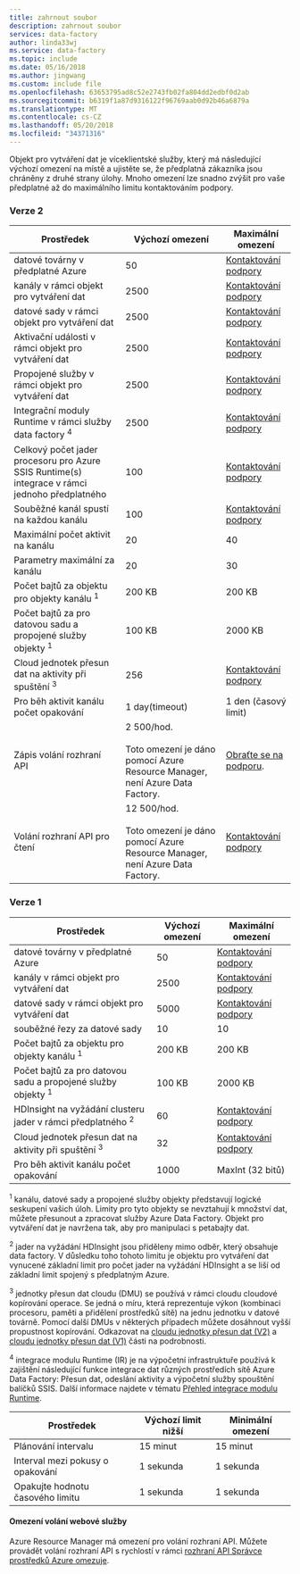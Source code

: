 ```yaml
---
title: zahrnout soubor
description: zahrnout soubor
services: data-factory
author: linda33wj
ms.service: data-factory
ms.topic: include
ms.date: 05/16/2018
ms.author: jingwang
ms.custom: include file
ms.openlocfilehash: 63653795ad8c52e2743fb02fa804dd2edbf0d2ab
ms.sourcegitcommit: b6319f1a87d9316122f96769aab0d92b46a6879a
ms.translationtype: MT
ms.contentlocale: cs-CZ
ms.lasthandoff: 05/20/2018
ms.locfileid: "34371316"
---
```

Objekt pro vytváření dat je víceklientské služby, který má následující výchozí omezení na místě a ujistěte se, že předplatná zákazníka jsou chráněny z druhé strany úlohy. Mnoho omezení lze snadno zvýšit pro vaše předplatné až do maximálního limitu kontaktováním podpory.

### <a name="version-2"></a>Verze 2

| Prostředek | Výchozí omezení | Maximální omezení | 
| -------- | ------------- | ------------- | 
| datové továrny v předplatné Azure | 50 | [Kontaktování podpory](https://azure.microsoft.com/blog/2014/06/04/azure-limits-quotas-increase-requests/) |
| kanály v rámci objekt pro vytváření dat | 2500 | [Kontaktování podpory](https://azure.microsoft.com/blog/2014/06/04/azure-limits-quotas-increase-requests/) |
| datové sady v rámci objekt pro vytváření dat | 2500 | [Kontaktování podpory](https://azure.microsoft.com/blog/2014/06/04/azure-limits-quotas-increase-requests/) |
| Aktivační události v rámci objekt pro vytváření dat | 2500 | [Kontaktování podpory](https://azure.microsoft.com/blog/2014/06/04/azure-limits-quotas-increase-requests/) |
| Propojené služby v rámci objekt pro vytváření dat | 2500 | [Kontaktování podpory](https://azure.microsoft.com/blog/2014/06/04/azure-limits-quotas-increase-requests/) |
| Integrační moduly Runtime v rámci služby data factory <sup>4</sup> | 2500 | [Kontaktování podpory](https://azure.microsoft.com/blog/2014/06/04/azure-limits-quotas-increase-requests/) |
| Celkový počet jader procesoru pro Azure SSIS Runtime(s) integrace v rámci jednoho předplatného | 100 | [Kontaktování podpory](https://azure.microsoft.com/blog/2014/06/04/azure-limits-quotas-increase-requests/) |
| Souběžné kanál spustí na každou kanálu | 100 | [Kontaktování podpory](https://azure.microsoft.com/blog/2014/06/04/azure-limits-quotas-increase-requests/) |
| Maximální počet aktivit na kanálu | 20 | 40 |
| Parametry maximální za kanálu | 20 | 30 |
| Počet bajtů za objektu pro objekty kanálu <sup>1</sup> | 200 KB | 200 KB |
| Počet bajtů za pro datovou sadu a propojené služby objekty <sup>1</sup> | 100 KB | 2000 KB |
| Cloud jednotek přesun dat na aktivity při spuštění <sup>3</sup> | 256 | [Kontaktování podpory](https://azure.microsoft.com/blog/2014/06/04/azure-limits-quotas-increase-requests/) |
| Pro běh aktivit kanálu počet opakování | 1 day(timeout) | 1 den (časový limit) |
| Zápis volání rozhraní API | 2 500/hod.<br/><br/> Toto omezení je dáno pomocí Azure Resource Manager, není Azure Data Factory. | [Obraťte se na podporu](https://azure.microsoft.com/blog/2014/06/04/azure-limits-quotas-increase-requests/). |
| Volání rozhraní API pro čtení | 12 500/hod.<br/><br/> Toto omezení je dáno pomocí Azure Resource Manager, není Azure Data Factory. | [Kontaktování podpory](https://azure.microsoft.com/blog/2014/06/04/azure-limits-quotas-increase-requests/) |


### <a name="version-1"></a>Verze 1

| **Prostředek** | **Výchozí omezení** | **Maximální omezení** |
| --- | --- | --- |
| datové továrny v předplatné Azure |50 |[Kontaktování podpory](https://azure.microsoft.com/blog/2014/06/04/azure-limits-quotas-increase-requests/) |
| kanály v rámci objekt pro vytváření dat |2500 |[Kontaktování podpory](https://azure.microsoft.com/blog/2014/06/04/azure-limits-quotas-increase-requests/) |
| datové sady v rámci objekt pro vytváření dat |5000 |[Kontaktování podpory](https://azure.microsoft.com/blog/2014/06/04/azure-limits-quotas-increase-requests/) |
| souběžné řezy za datové sady |10 |10 |
| Počet bajtů za objektu pro objekty kanálu <sup>1</sup> |200 KB |200 KB |
| Počet bajtů za pro datovou sadu a propojené služby objekty <sup>1</sup> |100 KB |2000 KB |
| HDInsight na vyžádání clusteru jader v rámci předplatného <sup>2</sup> |60 |[Kontaktování podpory](https://azure.microsoft.com/blog/2014/06/04/azure-limits-quotas-increase-requests/) |
| Cloud jednotek přesun dat na aktivity při spuštění <sup>3</sup> |32 |[Kontaktování podpory](https://azure.microsoft.com/blog/2014/06/04/azure-limits-quotas-increase-requests/) |
| Pro běh aktivit kanálu počet opakování |1000 |MaxInt (32 bitů) |

<sup>1</sup> kanálu, datové sady a propojené služby objekty představují logické seskupení vašich úloh. Limity pro tyto objekty se nevztahují k množství dat, můžete přesunout a zpracovat služby Azure Data Factory. Objekt pro vytváření dat je navržena tak, aby pro manipulaci s petabajty dat.

<sup>2</sup> jader na vyžádání HDInsight jsou přiděleny mimo odběr, který obsahuje data factory. V důsledku toho tohoto limitu je objektu pro vytváření dat vynucené základní limit pro počet jader na vyžádání HDInsight a se liší od základní limit spojený s předplatným Azure.

<sup>3</sup> jednotky přesun dat cloudu (DMU) se používá v rámci cloudu cloudové kopírování operace. Se jedná o míru, která reprezentuje výkon (kombinaci procesoru, paměti a přidělení prostředků sítě) na jednu jednotku v datové továrně. Pomocí další DMUs v některých případech můžete dosáhnout vyšší propustnost kopírování. Odkazovat na [cloudu jednotky přesun dat (V2)](../articles/data-factory/copy-activity-performance.md#cloud-data-movement-units) a [cloudu jednotky přesun dat (V1)](../articles/data-factory/v1/data-factory-copy-activity-performance.md#cloud-data-movement-units) části na podrobnosti.

<sup>4</sup> integrace modulu Runtime (IR) je na výpočetní infrastruktuře používá k zajištění následující funkce integrace dat různých prostředích sítě Azure Data Factory: Přesun dat, odeslání aktivity a výpočetní služby spouštění balíčků SSIS. Další informace najdete v tématu [Přehled integrace modulu Runtime](../articles/data-factory/concepts-integration-runtime.md).

| **Prostředek** | **Výchozí limit nižší** | **Minimální omezení** |
| --- | --- | --- |
| Plánování intervalu |15 minut |15 minut |
| Interval mezi pokusy o opakování |1 sekunda |1 sekunda |
| Opakujte hodnotu časového limitu |1 sekunda |1 sekunda |

#### <a name="web-service-call-limits"></a>Omezení volání webové služby
Azure Resource Manager má omezení pro volání rozhraní API. Můžete provádět volání rozhraní API s rychlostí v rámci [rozhraní API Správce prostředků Azure omezuje](../articles/azure-subscription-service-limits.md#resource-group-limits).
